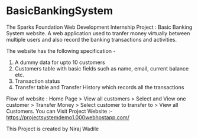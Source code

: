 # BasicBankingSystem
The Sparks Foundation Web Development Internship Project : Basic Banking System website. 
A web application used to tranfer money virtually between multiple users and also record the banking transactions and activities.

The website has the following specification -
1. A dummy data for upto 10 customers
2. Customers table with basic fields such as name, email, current balance etc.
3. Transaction status
4. Transfer table and Transfer History which records all the transactions

Flow of website : Home Page > View all customers > Select and View one customer > Transfer Money > Select customer to transfer to > View all Customers.
You can Visit Project Website :- https://projectsystemdemo1.000webhostapp.com/

This Project is created by Niraj Wadile 
